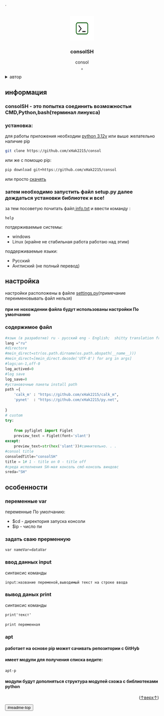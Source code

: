 .
<a id="readme-top"></a>





<!-- PROJECT LOGO -->

<br />
<div align="center">
  <a href="https://github.com/xHak2215/consol">
    <img src="srk/Ico_image.png" alt="ico" width="80" height="80">
  </a>

  <h3 align="center">consolSH</h3>

  <p align="center">
    consol
    <br />
    <a href="https://github.com/xHak2215/consol"><strong>.</strong></a>
    <br />
  </p>
</div>



<details>
  <summary>автор</summary>
  <ol>
    <li>
      <ul>
      <li><a href="#about-the-project">основной проект</a></li>
      </ul><ul>
      <li><a href="https://t.me/HITHELL">telegram</a></li>
      </ul>
    </li>
  </ol>
</details>






<!-- consolSH -->
<h2>информация </h2>

<h3>consolSH - это попытка соединить возможностьи CMD,Python,bash(терминал линукса)
</h3>


<h3> установка: </h3>

для работы приложения необходим <a href="https://www.python.org/"> python 3.12v</a> или выше желательно наличие pip

```sh
git clone https://github.com/xHak2215/consol
```
или же с помощю pip:
```sh
pip download git+https://github.com/xHak2215/consol                                                       
```
или просто  <a href="https://github.com/xHak2215/consol/archive/refs/heads/main.zip">скачять</a> 
<h3>затем необходимо запустить файл setup.py далее дождаться установки библиотек и все!</h3>

за тем посоветую почитать файл<a href="https://github.com/xHak2215/consol/tree/main/consol/info.txt"> info.txt</a>
и ввести команду :

```Sh
help

```



потдерживаемые системы:
* windows
* Linux (крайне не стабильная работа работаю над этим)


поддерживаемые языки:
* Русский
* Англиский (не полный перевод)

<h2>настройка</h2>

настройки расположены в файле <a href="https://github.com/xHak2215/consol/blob/main/consol/settings.py">settings.py</a>(примечание переименовывать файл нельзя)
<h4>при не нохождении файла будут использованы настройки По умолчанию</h4>
<h3>содержимое файл</h3>

```python
#язык (в разработке) ru - русский eng - English;  shitty translation from me and google
lang ="ru"
#directore
#mein_direct=str(os.path.dirname(os.path.abspath(__name__)))
#mein_direct=[mein_direct.decode('UTF-8') for arg in args]
#logs;on-1,off-0
log_actived=0
#log save
log_save=0 
#установочные пакеты install path
path ={
    'calk_m' : "https://github.com/xHak2215/calk_m",
    'pynet'  : "https://github.com/xHak2215/py.net", 
    
}
# custom
try:

    from pyfiglet import Figlet
    preview_text = Figlet(font='slant')
except:
    preview_text=str(hex('slant'))#самнительно. . .
#consol title
consoledTitle="consolSH"
title = 1# 1 - title on 0 - title off
#среда исполнения SH-мая консоль cmd-консоль виндовс 
sreda="SH"
```
<h2>особенности</h2>

<h3>переменные var</h3>

переменные По умолчанию:
* $cd - директория запуска консоли
* $ip - число пи

<h3>задать сваю прерменную</h3>

```consolSH
var nameVar=dataVar
```
<h3>ввод данных input</h3>
синтаксис команды

```consolSH
input:название переменой,выводимый текст на строке ввода
```
<h3>вывод даных print</h3>
синтаксис команды

```consolSH
print'текст'

print переменная 
```
<h3>apt</h3>
<h4>работает на основе pip может сачивать репозитории с GitHyb </h4>
<h4>имеет модули  для получения списка ведите: </h4>

```consolSH
apt-p
```
<h4>модули будут дополняться структура модулей схожа с библиотеками python</h4>


<p align="right">(<a href="#readme-top">↑верх↑</a>)</p>

<input type="button" name="↑верх↑" value="#readme-top"/>










